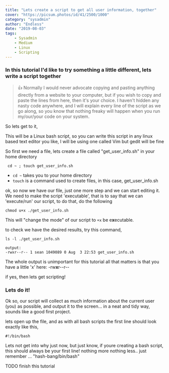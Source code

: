 ```yaml
---
title: "Lets create a script to get all user information, together"
cover: "https://picsum.photos/id/41/2500/1000"
category: "sysadmin"
author: "Endless"
date: "2019-08-03"
tags:
    - Sysadmin
    - Medium
    - Linux
    - Scripting
---
```



### In this tutorial I'd like to try something a little different, lets write a script together

> 👍 Normally I would never advocate copying and pasting anything directly from a website to your computer, but if you wish to copy and paste the lines from here, then it's your choice. I haven't hidden any nasty code anywhere, and I will explain every line of the script as we go along, so you know that nothing freaky will happen when you run my/our/your code on your system.

So lets get to it,

This will be a Linux bash script, so you can write this script in any linux based text editor you like, I will be using one called Vim but gedit will be fine

So first we need a file, lets create a file called "get_user_info.sh" in your home directory

```
 cd ~ ; touch get_user_info.sh
```

- `cd ~` takes you to your home directory
- `touch` is a command used to create files, in this case, get_user_info.sh

ok, so now we have our file, just one more step and we can start editing it. We need to make the script 'executable', that is to say that we can 'execute/run' our script, to do that, do the following

```
chmod u+x ./get_user_info.sh
```

This will "change the mode" of our script to `+x` be e**x**ecutable.

to check we have the desired results, try this command,

```
ls -l ./get_user_info.sh

output:
-rwxr--r-- 1 sean 1049089 0 Aug  3 22:53 get_user_info.sh
```

The whole output is unimportant for this tutorial all that matters is that you have a little 'x' here:  -rw**x**r--r--

if yes, then lets get scripting!

### Lets do it!
Ok so, our script will collect as much information about the current user (you) as possible, and output it to the screen... in a neat and tidy way, sounds like a good first project.

lets open up the file, and as with all bash scripts the first line should look exactly like this,

```
#!/bin/bash
```
Lets not get into why just now, but just know, if youre creating a bash script, this should always be your first line! nothing more nothing less..
just remember ... "hash-bang/bin/bash"

TODO finish this tutorial

